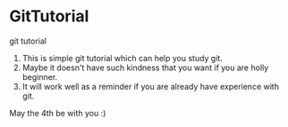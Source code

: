 # GitTutorial
git tutorial

1. This is simple git tutorial which can help you study git.
2. Maybe it doesn't have such kindness that you want if you are holly beginner.
3. It will work well as a reminder if you are already have experience with git.

May the 4th be with you :)